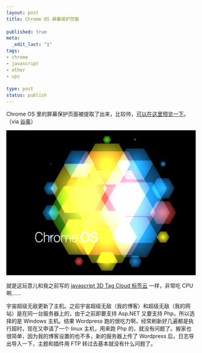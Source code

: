 ```yaml
---
layout: post
title: Chrome OS 屏幕保护页面

published: true
meta:
  _edit_last: "1"
tags:
- chrome
- javascript
- other
- vps

type: post
status: publish
---
```

Chrome OS 里的屏幕保护页面被提取了出来，比较帅，[可以在这里预览一下](http://chaojiwudi.com/download/chrome-os-screensaver/ "Chromium OS 屏幕保护页面")。（via [谷奥](http://www.guao.hk/posts/cr-48-chrome-os-screensaver-and-wallpaper.html "Chrome OS 屏保和登录界面 HTML 5 网页下载")）

![Chrome OS 屏幕保护页面](/images/2011/chrome-os-screen-saver.jpg)

就是这玩意儿和我之前写的 [javascript 3D Tag Cloud 标签云](http://blog.chaojiwudi.com/2010/12/making-a-simple-javascript-3d-tag-cloud/ "制作一个简单的 Javascript 3D Tag Cloud 旋转标签云") 一样，非常吃 CPU 啊……

宇宙超级无敌更新了主机。之前宇宙超级无敌（我的博客）和超级无敌（我的网站）是在同一台服务器上的，由于之前即要支持 Asp.NET 又要支持 Php，所以选择的是 Windows 主机。结果 Wordpress 跑的很吃力啊，经常刷新好几遍都是执行超时，现在又申请了一个 linux 主机，用来跑 Php 的，就没有问题了。搬家也很简单，因为我的博客设置的也不多，新的服务器上传了 Wordpress 后，日志导出导入一下，主题和插件用 FTP 转过去基本就没有什么问题了。
